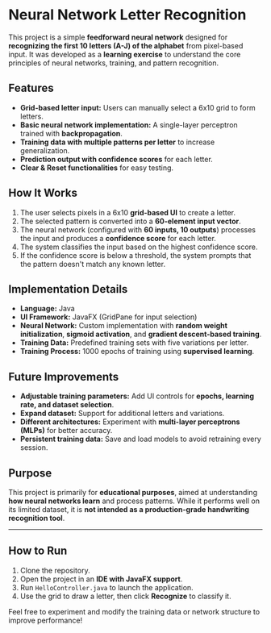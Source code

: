 # Neural Network Letter Recognition

This project is a simple **feedforward neural network** designed for **recognizing the first 10 letters (A-J) of the alphabet** from pixel-based input. It was developed as a **learning exercise** to understand the core principles of neural networks, training, and pattern recognition.

## Features
- **Grid-based letter input:** Users can manually select a 6x10 grid to form letters.
- **Basic neural network implementation:** A single-layer perceptron trained with **backpropagation**.
- **Training data with multiple patterns per letter** to increase generalization.
- **Prediction output with confidence scores** for each letter.
- **Clear & Reset functionalities** for easy testing.

## How It Works
1. The user selects pixels in a 6x10 **grid-based UI** to create a letter.
2. The selected pattern is converted into a **60-element input vector**.
3. The neural network (configured with **60 inputs, 10 outputs**) processes the input and produces a **confidence score** for each letter.
4. The system classifies the input based on the highest confidence score.
5. If the confidence score is below a threshold, the system prompts that the pattern doesn't match any known letter.

## Implementation Details
- **Language:** Java
- **UI Framework:** JavaFX (GridPane for input selection)
- **Neural Network:** Custom implementation with **random weight initialization**, **sigmoid activation**, and **gradient descent-based training**.
- **Training Data:** Predefined training sets with five variations per letter.
- **Training Process:** 1000 epochs of training using **supervised learning**.

## Future Improvements
- **Adjustable training parameters:** Add UI controls for **epochs, learning rate, and dataset selection**.
- **Expand dataset:** Support for additional letters and variations.
- **Different architectures:** Experiment with **multi-layer perceptrons (MLPs)** for better accuracy.
- **Persistent training data:** Save and load models to avoid retraining every session.

## Purpose
This project is primarily for **educational purposes**, aimed at understanding **how neural networks learn** and process patterns. While it performs well on its limited dataset, it is **not intended as a production-grade handwriting recognition tool**.

---

## How to Run
1. Clone the repository.
2. Open the project in an **IDE with JavaFX support**.
3. Run `HelloController.java` to launch the application.
4. Use the grid to draw a letter, then click **Recognize** to classify it.

Feel free to experiment and modify the training data or network structure to improve performance!
